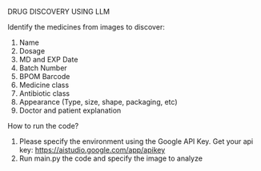 DRUG DISCOVERY USING LLM

Identify the medicines from images to discover:
1. Name
2. Dosage
3. MD and EXP Date
4. Batch Number
5. BPOM Barcode
6. Medicine class
7. Antibiotic class
8. Appearance (Type, size, shape, packaging, etc)
9. Doctor and patient explanation

How to run the code?
1. Please specify the environment
   using the Google API Key. Get your api key: https://aistudio.google.com/app/apikey
2. Run main.py the code and specify the image to analyze
